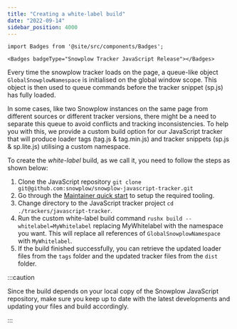 ```yaml
---
title: "Creating a white-label build"
date: "2022-09-14"
sidebar_position: 4000
---
```


```mdx-code-block
import Badges from '@site/src/components/Badges';

<Badges badgeType="Snowplow Tracker JavaScript Release"></Badges>
```


Every time the snowplow tracker loads on the page, a queue-like object `GlobalSnowplowNamespace` is initialised on the global window scope. This object is then used to queue commands before the tracker snippet (sp.js) has fully loaded.

In some cases, like two Snowplow instances on the same page from different sources or different tracker versions, there might be a need to separate this queue to avoid conflicts and tracking inconsistencies. To help you with this, we provide a custom build option for our JavaScript tracker that will produce loader tags (tag.js & tag.min.js) and tracker snippets (sp.js & sp.lite.js) utilising a custom namespace.

To create the _white-label_ build, as we call it, you need to follow the steps as shown below:

1. Clone the JavaScript repository `git clone git@github.com:snowplow/snowplow-javascript-tracker.git`
2. Go through the [Maintainer quick start](https://github.com/snowplow/snowplow-javascript-tracker#maintainer-quick-start) to setup the required tooling.
3. Change directory to the JavaScript tracker project `cd ./trackers/javascript-tracker`.
4. Run the custom white-label build command `rushx build --whitelabel=MyWhitelabel` replacing MyWhitelabel with the namespace you want. This will replace all references of `GlobalSnowplowNamespace` with `MyWhitelabel`.
5. If the build finished successfully, you can retrieve the updated loader files from the `tags` folder and the updated tracker files from the `dist` folder.

:::caution

Since the build depends on your local copy of the Snowplow JavaScript repository, make sure you keep up to date with the latest developments and updating your files and build accordingly.

:::